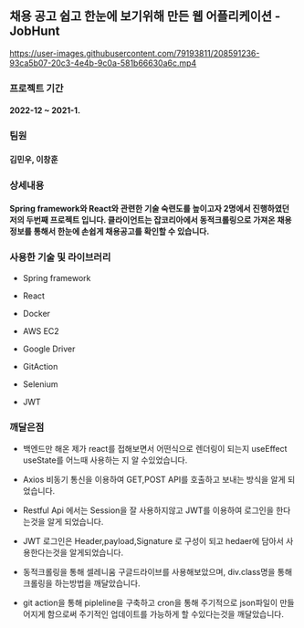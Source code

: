 ## 채용 공고 쉽고 한눈에 보기위해 만든 웹 어플리케이션 - JobHunt

https://user-images.githubusercontent.com/79193811/208591236-93ca5b07-20c3-4e4b-9c0a-581b66630a6c.mp4


### 프로젝트 기간

#### 2022-12 ~ 2021-1.

### 팀원

#### 김민우, 이창훈


### 상세내용

#### <span style='background-color: #f6f8fa'>Spring framework</span>와  <span style='background-color: #f6f8fa'>React</span>와 관련한 기술 숙련도를 높이고자 2명에서 진행하였던 저의 두번째 프로젝트 입니다. 클라이언트는 잡코리아에서 동적크롤링으로 가져온 채용정보를 통해서 한눈에 손쉽게 채용공고를 확인할 수 있습니다.

### 사용한 기술 및 라이브러리

* Spring framework

* React

* Docker

* AWS EC2

* Google Driver

* GitAction

* Selenium

* JWT 

### 깨달은점

* 백엔드만 해온 제가 react를 접해보면서 어떤식으로 렌더링이 되는지 useEffect useState를 어느때 사용하는 지 알 수있었습니다.

* Axios 비동기 통신을 이용하여 GET,POST API를 호출하고 보내는 방식을 알게 되었습니다.

* Restful Api 에서는 Session을 잘 사용하지않고 JWT를 이용하여 로그인을 한다는것을 알게 되었습니다.

* JWT 로그인은 Header,payload,Signature 로 구성이 되고 hedaer에 담아서 사용한다는것을 알게되었습니다.

* 동적크롤링을 통해 셀레니움 구글드라이브를 사용해보았으며, div.class명을 통해 크롤링을 하는방법을 깨달았습니다.

* git action을 통해 pipleline을 구축하고 cron을 통해 주기적으로 json파일이 만들어지게 함으로써 주기적인 업데이트를 가능하게 할 수있다는것을 깨달았습니다.


